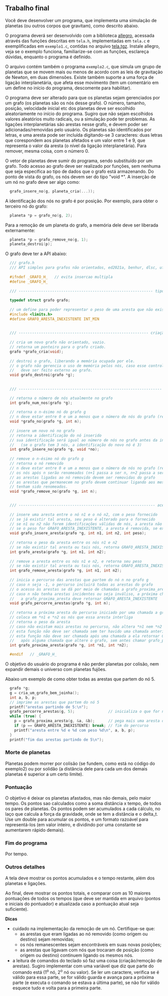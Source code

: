 ## Trabalho final

Você deve desenvolver um programa, que implementa uma simulação de planetas (ou outros corpos que gravitam), como descrito abaixo.

O programa deverá ser desenvolvido com a biblioteca [allegro](https://liballeg.org/), acessada através das funções descritas em ``tela.h``, implementadas em `tela.c` e exemplificadas em `exemplo1.c`, contidas no arquivo [tela.tgz](https://github.com/BenhurUFSM/ed21a/blob/main/Complementos/tela.tgz).
Instale allegro, veja se o exemplo funciona, familiarize-se com as funções, esclareça dúvidas, enquanto o programa é definido.

O arquivo contém também o programa `exemplo2.c`, que simula um grupo de planetas que se movem mais ou menos de acordo com as leis de gravitação de Newton, em duas dimensões.
Existe também suporte a uma força de ligação interplanetária, que afeta esse movimento (tem um comentário em um define no início do programa, descomente para habilitar).

O programa deve ser alterado para que os planetas sejam gerenciados por um grafo (os planetas são os nós desse grafo).
O número, tamanho, posição, velocidade inicial etc dos planetas deve ser escolhido aleatoriamente no início do programa.
Sugiro que não sejam escolhidos valores aleatórios muito radicais, ou a simulação pode ter problemas.
As ligações interplanetárias são arestas nesse grafo, e devem poder ser adicionadas/removidas pelo usuário.
Os planetas são identificados por letras, e uma aresta pode ser incluída digitando-se 3 caracteres: duas letras que corespondem aos planetas afetados e um valor entre 1 e 9, que representa o valor da aresta (o nível da ligação interplanetária). Para remover, mesma coisa, com o número 0.

O vetor de planetas deve sumir do programa, sendo substituído por um grafo.
Todo acesso ao grafo deve ser realizado por funções, sem nenhuma que seja específica ao tipo de dados que o grafo está armazenando.
Do ponto de vista do grafo, os nós devem ser do tipo "void \*". A inserção de um nó no grafo deve ser algo como:
```c
  grafo_insere_no(g, planeta_cria(...));
```
A identificação dos nós no grafo é por posição. Por exemplo, para obter o terceiro nó do grafo:
```c
  planeta *p = grafo_no(g, 2);
```
Para a remoção de um planeta do grafo, a memória dele deve ser liberada externamente:
```c
  planeta *p = grafo_remove_no(g, 1);
  planeta_destroi(p);
```

O grafo deve ter a API abaixo:
```c
  /// grafo.h
  /// API simples para grafos não orientados, ed2021a, benhur, dlsc, ufsm
  
  #ifndef _GRAFO_H_   // evita insercao multipla
  #define _GRAFO_H_
  
  /// ------------------------------------------------------------ tipos e constantes
  
  typedef struct grafo grafo;
  
  // um define para poder representar o peso de uma aresta que não existe
  #include <limits.h>
  #define GRAFO_ARESTA_INEXISTENTE INT_MIN
  
  
  /// ---------------------------------------------------------- criação e destruição
  
  // cria um novo grafo não orientado, vazio.
  // retorna um ponteiro para o grafo criado.
  grafo *grafo_cria(void);
  
  // destroi o grafo, liberando a memória ocupada por ele.
  // o grafo não gerencia o uso de memória pelos nós, caso esse controle seja necessário, 
  //   deve ser feito externo ao grafo.
  void grafo_destroi(grafo *g);
  
  
  /// ---------------------------------------------------------------- acesso aos nós

  // retorna o número de nós atualmente no grafo
  int grafo_num_nos(grafo *g);
  
  // retorna o n-ésimo nó do grafo g
  // n deve estar entre 0 e um a menos que o número de nós do grafo (retorna NULL se n não for válido)
  void *grafo_no(grafo *g, int n);
  
  // insere um novo nó no grafo
  // retorna a identificação do nó inserido
  // sua identificação será igual ao número de nós no grafo antes da inserção
  //   (se o grafo tem 3 nós, a identificação do novo nó é 3)
  int grafo_insere_no(grafo *g, void *no);
  
  // remove o n-ésimo nó do grafo g
  // retorna o nó removido
  // n deve estar entre 0 e um a menos que o número de nós no grafo (retorna NULL se n não for válido)
  // os nós após n serão renomeados (n+1 passa a ser n, n+2 passa a ser n+1 etc)
  // as arestas ligadas ao nó removido devem ser removidas do grafo
  // as arestas que permanecem no grafo devem continuar ligando aos mesmos nós que antes, mesmo que 
  // tenham sido renomeados.
  void *grafo_remove_no(grafo *g, int n);

  
  /// ------------------------------------------------------------- acesso às arestas
  
  // insere uma aresta entre o nó n1 e o nó n2, com o peso fornecido
  // se já existir tal aresta, seu peso é alterado para o fornecido
  // se n1 ou n2 não forem identificações válidas de nós, a aresta não é inserida
  // se o peso for GRAFO_ARESTA_INEXISTENTE, a aresta é removida, se existir
  void grafo_insere_aresta(grafo *g, int n1, int n2, int peso);
  
  // retorna o peso da aresta entre os nós n1 e n2
  // se não existir tal aresta ou tais nós, retorna GRAFO_ARESTA_INEXISTENTE
  int grafo_aresta(grafo *g, int n1, int n2);
  
  // remove a aresta entre os nós n1 e n2, e retorna seu peso
  // se não existir tal aresta ou tais nós, retorna GRAFO_ARESTA_INEXISTENTE
  int grafo_remove_aresta(grafo *g, int n1, int n2);
  
  // inicia o percurso das arestas que partem do nó n no grafo g
  // caso n seja -1, o percurso incluirá todas as arestas do grafo
  // o acesso às arestas se dá por meio de chamadas a grafo_proxima_aresta
  // caso n não tenha arestas incidentes ou seja inváliso, a próxima chamada
  //   a grafo_proxima_aresta deve retornar GRAFO_ARESTA_INEXISTENTE
  void grafo_percorre_arestas(grafo *g, int n);
  
  // retorna a próxima aresta do percurso iniciado por uma chamada a grafo_percorre_arestas
  // coloca em *n1 e *n2 os nós que essa aresta interliga
  // retorna o peso da aresta
  // caso não existam mais arestas no percurso, não altera *n1 nem *n2 e retorna GRAFO_ARESTA_INEXISTENTE
  // esta função não deve ser chamada sem ter havido uma chamada anterior à grafo_percorre_arestas
  // esta função não deve ser chamada após uma chamada a ela retornar GRAFO_ARESTA_INEXISTENTE nem
  //   após alguma chamada que altere o grafo, sem antes chamar grafo_percorre_arestas
  int grafo_proxima_aresta(grafo *g, int *n1, int *n2);

  #endif   // _GRAFO_H_
```

O objetivo do usuário do programa é não perder planetas por colisão, nem expandir demais o universo com planetas fujões.

Abaixo um exemplo de como obter todas as arestas que partem do nó 5.
```c
  grafo *g;
  g = cria_um_grafo_bem_joinha();
  int a, b, p;
  // imprime as arestas que partem do nó 5
  printf("arestas partindo de 5:\n");
  grafo_percorre_arestas(g, 5);               // inicializa o que for necessario para que o percurso aconteça
  while (true) {
    p = grafo_proxima_aresta(g, &a, &b);      // pega mais uma aresta do grafo, de acordo com o que foi pedido pro percurso
    if (p == GRAFO_ARESTA_INEXISTENTE) break; // fim do percurso
    printf("aresta entre %d e %d com peso %d\n", a, b, p);
  }
  printf("fim das arestas partindo de 5\n");
```

### Morte de planetas

Planetas podem morrer por colisão (se fundem, como está no código do exemplo2) ou por solidão (a distância dele para cada um dos demais planetas é superior a um certo limite).

### Pontuação

O objetivo é deixar os planetas afastados, mas não demais, pelo maior tempo.
Os pontos sao calculados como a soma distância x tempo, de todos os pares de planetas.
Os pontos podem ser acumulados a cada cálculo, no laço que calcula a força da gravidade, onde se tem a distância e o delta_t.
Use um double para acumular os pontos, e um formato razoável para representá-los (em valor inteiro, e dividindo por uma constante se aumentarem rápido demais).

### Fim do programa

Por tempo.

### Outros detalhes

A tela deve mostrar os pontos acumulados e o tempo restante, além dos planetas e ligações.

Ao final, deve mostrar os pontos totais, e comparar com as 10 maiores pontuações de todos os tempos (que deve ser mantida em arquivo (pontos e iniciais do pontuador) e atualizada caso a pontuação atual seja suficiente).

**Dicas**
  - cuidado na implementação da remoção de um nó. Certifique-se que:
    - as arestas que eram ligadas ao nó removido (como origem ou destino) sejam removidas;
    - os nós remanescentes sejam encontráveis em suas novas posições;
    - as arestas que ligavam com nós que trocaram de posição (como origem ou destino) continuem ligando os mesmos nós.
  - a leitura de comandos do teclado só faz uma coisa (criação/remoção de arestas). Sugiro implementar com uma variável que diz que parte do comando está (1<sup>o</sup> nó, 2<sup>o</sup> nó ou valor). Se ler um caractere, verifica se é válido para essa parte, se for válido guarda e avança para a próxima parte (e executa o comando se estava a última parte), se não for válido esquece tudo e volta para a primeira parte.

